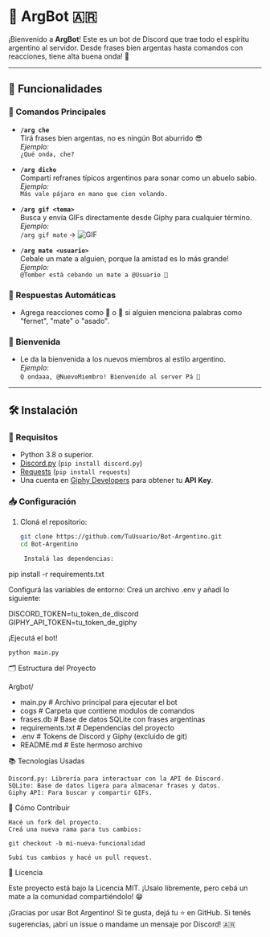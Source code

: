 # 🤖 ArgBot 🇦🇷

¡Bienvenido a **ArgBot**! Este es un bot de Discord que trae todo el espíritu argentino al servidor. Desde frases bien argentas hasta comandos con reacciones, tiene alta buena onda! 🧉

---

## 🚀 Funcionalidades

### 📜 Comandos Principales
- **`/arg che`**  
  Tirá frases bien argentas, no es ningún Bot aburrido 😎  
  *Ejemplo:*  
  `¿Qué onda, che?`

- **`/arg dicho`**  
  Compartí refranes típicos argentinos para sonar como un abuelo sabio.  
  *Ejemplo:*  
  `Más vale pájaro en mano que cien volando.`

- **`/arg gif <tema>`**  
  Busca y envía GIFs directamente desde Giphy para cualquier término.  
  *Ejemplo:*  
  `/arg gif mate` -> ![GIF](https://media.giphy.com/media/3oEjI6SIIHBdRxXI40/giphy.gif)

- **`/arg mate <usuario>`**  
  Cebale un mate a alguien, porque la amistad es lo más grande!  
  *Ejemplo:*  
  `@Tomber está cebando un mate a @Usuario 🧉`

### 🤖 Respuestas Automáticas
- Agrega reacciones como 🧉 o 🍖 si alguien menciona palabras como "fernet", "mate" o "asado".

### 🎉 Bienvenida
- Le da la bienvenida a los nuevos miembros al estilo argentino.  
  *Ejemplo:*  
  `Q ondaaa, @NuevoMiembro! Bienvenido al server Pá 👋`

---

## 🛠️ Instalación

### 🔧 Requisitos
- Python 3.8 o superior.
- [Discord.py](https://discordpy.readthedocs.io/en/stable/) (`pip install discord.py`)
- [Requests](https://docs.python-requests.org/en/master/) (`pip install requests`)
- Una cuenta en [Giphy Developers](https://developers.giphy.com/) para obtener tu **API Key**.

### 📥 Configuración
1. Cloná el repositorio:
   ```bash
   git clone https://github.com/TuUsuario/Bot-Argentino.git
   cd Bot-Argentino

    Instalá las dependencias:

pip install -r requirements.txt

Configurá las variables de entorno: Creá un archivo .env y añadí lo siguiente:

DISCORD_TOKEN=tu_token_de_discord
GIPHY_API_TOKEN=tu_token_de_giphy

¡Ejecutá el bot!

    python main.py

🗂️ Estructura del Proyecto

Argbot/
- main.py                 # Archivo principal para ejecutar el bot
- cogs                    # Carpeta que contiene modulos de comandos
- frases.db               # Base de datos SQLite con frases argentinas
- requirements.txt        # Dependencias del proyecto
- .env                    # Tokens de Discord y Giphy (excluido de git)
- README.md               # Este hermoso archivo

📚 Tecnologías Usadas

    Discord.py: Librería para interactuar con la API de Discord.
    SQLite: Base de datos ligera para almacenar frases y datos.
    Giphy API: Para buscar y compartir GIFs.

🌟 Cómo Contribuir

    Hacé un fork del proyecto.
    Creá una nueva rama para tus cambios:

    git checkout -b mi-nueva-funcionalidad

    Subí tus cambios y hacé un pull request.

🧉 Licencia

Este proyecto está bajo la Licencia MIT. ¡Usalo libremente, pero cebá un mate a la comunidad compartiéndolo! 😁

¡Gracias por usar Bot Argentino! Si te gusta, dejá tu ⭐ en GitHub.
Si tenés sugerencias, ¡abrí un issue o mandame un mensaje por Discord! 🇦🇷
